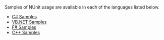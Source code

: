 Samples of NUnit usage are available in each of the languages listed below.

* [C# Samples](https://github.com/nunit/nunit-csharp-samples)
* [VB.NET Samples](https://github.com/nunit/nunit-vb-samples)
* [F# Samples](https://github.com/nunit/nunit-fsharp-samples)
* [C++ Samples](https://github.com/nunit/nunit-cpp-samples)